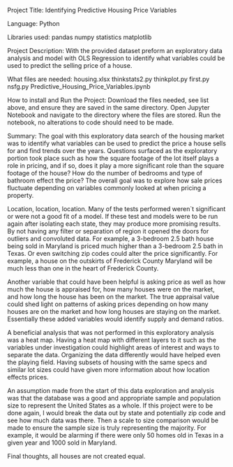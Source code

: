 Project Title: Identifying Predictive Housing Price Variables

Language: Python

Libraries used:
	pandas
	numpy
	statistics
	matplotlib
 
Project Description: 
With the provided dataset preform an exploratory data analysis and model with OLS Regression to identify what variables could be used to predict the selling price of a house.

What files are needed:
housing.xlsx
thinkstats2.py
thinkplot.py
first.py
nsfg.py
Predictive_Housing_Price_Variables.ipynb

How to install and Run the Project:
Download the files needed, see list above, and ensure they are saved in the same directory. Open Jupyter Notebook and navigate to the directory where the files are stored. Run the notebook, no alterations to code should need to be made.

Summary:
The goal with this exploratory data search of the housing market was to identify what variables can be used to predict the price a house sells for and find trends over the years. Questions surfaced as the exploratory portion took place such as how the square footage of the lot itself plays a role in pricing, and if so, does it play a more significant role than the square footage of the house? How do the number of bedrooms and type of bathroom effect the price? The overall goal was to explore how sale prices fluctuate depending on variables commonly looked at when pricing a property.

Location, location, location. Many of the tests performed weren`t significant or were not a good fit of a model. If these test and models were to be run again after isolating each state, they may produce more promising results. By not having any filter or separation of region it opened the doors for outliers and convoluted data. For example, a 3-bedroom 2.5 bath house being sold in Maryland is priced much higher than a 3-bedroom 2.5 bath in Texas. Or even switching zip codes could alter the price significantly. For example, a house on the outskirts of Frederick County Maryland will be much less than one in the heart of Frederick County.

Another variable that could have been helpful is asking price as well as how much the house is appraised for, how many houses were on the market, and how long the house has been on the market. The true appraisal value could shed light on patterns of asking prices depending on how many houses are on the market and how long houses are staying on the market. Essentially these added variables would identify supply and demand ratios.

A beneficial analysis that was not performed in this exploratory analysis was a heat map. Having a heat map with different layers to it such as the variables under investigation could highlight areas of interest and ways to separate the data. Organizing the data differently would have helped even the playing field. Having subsets of housing with the same specs and similar lot sizes could have given more information about how location effects prices.

An assumption made from the start of this data exploration and analysis was that the database was a good and appropriate sample and population size to represent the United States as a whole. If this project were to be done again, I would break the data out by state and potentially zip code and see how much data was there. Then a scale to size comparison would be made to ensure the sample size is truly representing the majority. For example, it would be alarming if there were only 50 homes old in Texas in a given year and 1000 sold in Maryland.

Final thoughts, all houses are not created equal.

